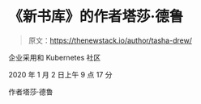 # 《新书库》的作者塔莎·德鲁

> 原文：<https://thenewstack.io/author/tasha-drew/>

企业采用和 Kubernetes 社区

2020 年 1 月 2 日上午 9 点 17 分

作者塔莎·德鲁